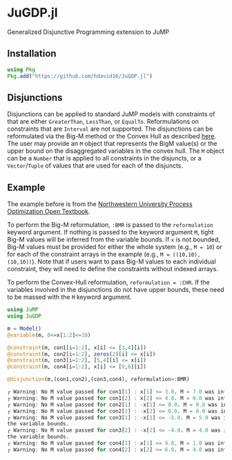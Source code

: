 # JuGDP.jl
Generalized Disjunctive Programming extension to JuMP

## Installation

```julia
using Pkg
Pkg.add("https://github.com/hdavid16/JuGDP.jl")
```

## Disjunctions

Disjunctions can be applied to standard JuMP models with constraints of that are either `GreaterThan`, `LessThan`, or `EqualTo`. Reformulations on constraints that are `Interval` are not supported. The disjunctions can be reformulated via the Big-M method or the Convex Hull as described [here](https://optimization.mccormick.northwestern.edu/index.php/Disjunctive_inequalities). The user may provide an `M` object that represents the BigM value(s) or the upper bound on the disaggregated variables in the convex hull. The `M` object can be a `Number` that is applied to all constraints in the disjuncts, or a `Vector`/`Tuple` of values that are used for each of the disjuncts.

## Example

The example before is from the [Northwestern University Process Optimization Open Textbook](https://optimization.mccormick.northwestern.edu/index.php/Disjunctive_inequalities).

To perform the Big-M reformulation, `:BMR` is passed to the `reformulation` keyword argument. If nothing is passed to the keyword argument `M`, tight Big-M values will be inferred from the variable bounds. If `x` is not bounded, Big-M values must be provided for either the whole system (e.g., `M = 10`) or for each of the constraint arrays in the example (e.g., `M = ((10,10),(10,10))`). Note that if users want to pass Big-M values to each individual constraint, they will need to define the constraints without indexed arrays.

To perform the Convex-Hull reformulation, `reformulation = :CHR`. If the variables involved in the disjunctions do not have upper bounds, these need to be massed with the `M` keyword argument.

```julia
using JuMP
using JuGDP

m = Model()
@variable(m, 0<=x[1:2]<=10)

@constraint(m, con1[i=1:2], x[i] <= [3,4][i])
@constraint(m, con2[i=1:2], zeros(2)[i] <= x[i])
@constraint(m, con3[i=1:2], [5,4][i] <= x[i])
@constraint(m, con4[i=1:2], x[i] <= [9,6][i])

@disjunction(m,(con1,con2),(con3,con4), reformulation=:BMR)

┌ Warning: No M value passed for con1[1] : x[1] <= 3.0. M = 7.0 was inferred from the variable bounds.
┌ Warning: No M value passed for con1[2] : x[2] <= 4.0. M = 6.0 was inferred from the variable bounds.
┌ Warning: No M value passed for con2[1] : -x[1] <= 0.0. M = 0.0 was inferred from the variable bounds.
┌ Warning: No M value passed for con2[2] : -x[2] <= 0.0. M = 0.0 was inferred from the variable bounds.
┌ Warning: No M value passed for con3[1] : -x[1] <= -5.0. M = 5.0 was inferred from
the variable bounds.
┌ Warning: No M value passed for con3[2] : -x[2] <= -4.0. M = 4.0 was inferred from
the variable bounds.
┌ Warning: No M value passed for con4[1] : x[1] <= 9.0. M = 1.0 was inferred from the variable bounds.
┌ Warning: No M value passed for con4[2] : x[2] <= 6.0. M = 4.0 was inferred from the variable bounds.
```
